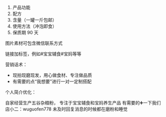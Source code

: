 1. 产品功能
2. 配方
3. 含量（一罐一斤包邮）
4. 使用方法（冲泡即食）
5. 保质期 90 天

图片素材可包含微信联系方式

链接加标签，例如#宝宝辅食#宝妈等等

营销话术：

- 现拍现磨现发，用心做食材、专注做品质
- 有需要的点“我想要”进行一对一定制搭配

个人简介优化：

自家经营生产五谷杂粮粉，
专注于宝宝辅食和宝妈养生产品
有需要的➕一下我们店小二：wuguofen778
未及时回复消息的时候都在磨粉和睡觉